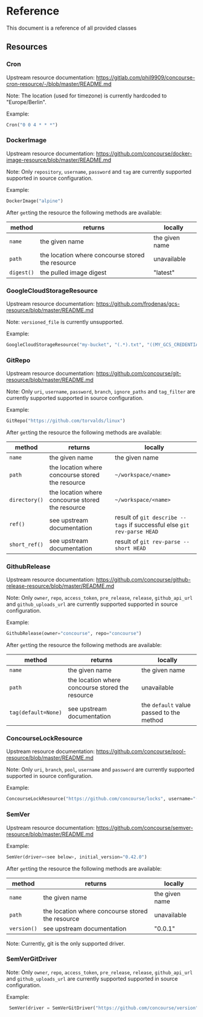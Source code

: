 # Reference

This document is a reference of all provided classes

## Resources


### Cron

Upstream resource documentation: https://gitlab.com/phil9909/concourse-cron-resource/-/blob/master/README.md

Note: The location (used for timezone) is currently hardcoded to "Europe/Berlin".

Example:

```python
Cron("0 0 4 * * *")
```


### DockerImage

Upstream resource documentation: https://github.com/concourse/docker-image-resource/blob/master/README.md

Note: Only `repository`, `username`, `password` and `tag` are currently supported supported in source configuration.

Example:
```python
DockerImage("alpine")
```

After `get`ting the resource the following methods are available:

| method     | returns                                          | locally        |
|------------|--------------------------------------------------|----------------|
| `name`     | the given name                                   | the given name |
| `path`     | the location where concourse stored the resource | unavailable    |
| `digest()` | the pulled image digest                          | "latest"       |


### GoogleCloudStorageResource

Upstream resource documentation: https://github.com/frodenas/gcs-resource/blob/master/README.md

Note: `versioned_file` is currently unsupported.

Example:
```python
GoogleCloudStorageResource("my-bucket", "(.*).txt", "((MY_GCS_CREDENTIALS))")
```


### GitRepo

Upstream resource documentation: https://github.com/concourse/git-resource/blob/master/README.md

Note: Only `uri`, `username`, `password`, `branch`, `ignore_paths` and `tag_filter` are currently supported supported in source configuration.

Example:
```python
GitRepo("https://github.com/torvalds/linux")
```

After `get`ting the resource the following methods are available:

| method        | returns                                          | locally                                                                 |
|---------------|--------------------------------------------------|-------------------------------------------------------------------------|
| `name`        | the given name                                   | the given name                                                          |
| `path`        | the location where concourse stored the resource | `~/workspace/<name>`                                                    |
| `directory()` | the location where concourse stored the resource | `~/workspace/<name>`                                                    |
| `ref()`       | see upstream documentation                       | result of `git describe --tags` if successful else `git rev-parse HEAD` |
| `short_ref()` | see upstream documentation                       | result of `git rev-parse --short HEAD`                                  |


### GithubRelease

Upstream resource documentation: https://github.com/concourse/github-release-resource/blob/master/README.md

Note: Only `owner`, `repo`, `access_token`, `pre_release`, `release`, `github_api_url` and `github_uploads_url` are currently supported supported in source configuration.

Example:
```python
GithubRelease(owner="concourse", repo="concourse")
```

After `get`ting the resource the following methods are available:

| method              | returns                                          | locally                                  |
|---------------------|--------------------------------------------------|------------------------------------------|
| `name`              | the given name                                   | the given name                           |
| `path`              | the location where concourse stored the resource | unavailable                              |
| `tag(default=None)` | see upstream documentation                       | the `default` value passed to the method |


### ConcourseLockResource

Upstream resource documentation: https://github.com/concourse/pool-resource/blob/master/README.md

Note: Only `uri`, `branch`, `pool`, `username` and `password` are currently supported supported in source configuration.

Example:
```python
ConcourseLockResource("https://github.com/concourse/locks", username="((GITHUB_USER))", password="((GITHUB_TOKEN))", branch="master", pool="my-pool")
```


### SemVer

Upstream resource documentation: https://github.com/concourse/semver-resource/blob/master/README.md

Example:
```python
SemVer(driver=<see below>, initial_version="0.42.0")
```

After `get`ting the resource the following methods are available:

| method      | returns                                          | locally        |
|-------------|--------------------------------------------------|----------------|
| `name`      | the given name                                   | the given name |
| `path`      | the location where concourse stored the resource | unavailable    |
| `version()` | see upstream documentation                       | "0.0.1"        |

Note: Currently, git is the only supported driver.

### SemVerGitDriver


Note: Only `owner`, `repo`, `access_token`, `pre_release`, `release`, `github_api_url` and `github_uploads_url` are currently supported supported in source configuration.

Example:
```python
 SemVer(driver = SemVerGitDriver("https://github.com/concourse/version", username="((GITHUB_USER))", password="((GITHUB_TOKEN))", branch="version", file="version"))
```
